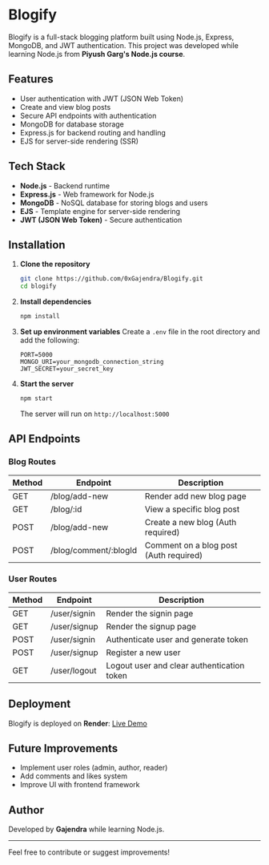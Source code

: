 # Blogify

Blogify is a full-stack blogging platform built using Node.js, Express, MongoDB, and JWT authentication. This project was developed while learning Node.js from **Piyush Garg's Node.js course**.

## Features
- User authentication with JWT (JSON Web Token)
- Create and view blog posts
- Secure API endpoints with authentication
- MongoDB for database storage
- Express.js for backend routing and handling
- EJS for server-side rendering (SSR)

## Tech Stack
- **Node.js** - Backend runtime
- **Express.js** - Web framework for Node.js
- **MongoDB** - NoSQL database for storing blogs and users
- **EJS** - Template engine for server-side rendering
- **JWT (JSON Web Token)** - Secure authentication

## Installation

1. **Clone the repository**
   ```bash
   git clone https://github.com/0xGajendra/Blogify.git
   cd blogify
   ```

2. **Install dependencies**
   ```bash
   npm install
   ```

3. **Set up environment variables**
   Create a `.env` file in the root directory and add the following:
   ```env
   PORT=5000
   MONGO_URI=your_mongodb_connection_string
   JWT_SECRET=your_secret_key
   ```

4. **Start the server**
   ```bash
   npm start
   ```
   The server will run on `http://localhost:5000`

## API Endpoints
### Blog Routes
| Method | Endpoint              | Description                        |
|--------|----------------------|----------------------------------|
| GET    | /blog/add-new        | Render add new blog page        |
| GET    | /blog/:id            | View a specific blog post       |
| POST   | /blog/add-new        | Create a new blog (Auth required) |
| POST   | /blog/comment/:blogId | Comment on a blog post (Auth required) |

### User Routes
| Method | Endpoint      | Description                            |
|--------|-------------|--------------------------------------|
| GET    | /user/signin | Render the signin page               |
| GET    | /user/signup | Render the signup page               |
| POST   | /user/signin | Authenticate user and generate token |
| POST   | /user/signup | Register a new user                  |
| GET    | /user/logout | Logout user and clear authentication token |

## Deployment
Blogify is deployed on **Render**: [Live Demo](https://blogify-g7yq.onrender.com)

## Future Improvements
- Implement user roles (admin, author, reader)
- Add comments and likes system
- Improve UI with frontend framework

## Author
Developed by **Gajendra** while learning Node.js.

---
Feel free to contribute or suggest improvements!

